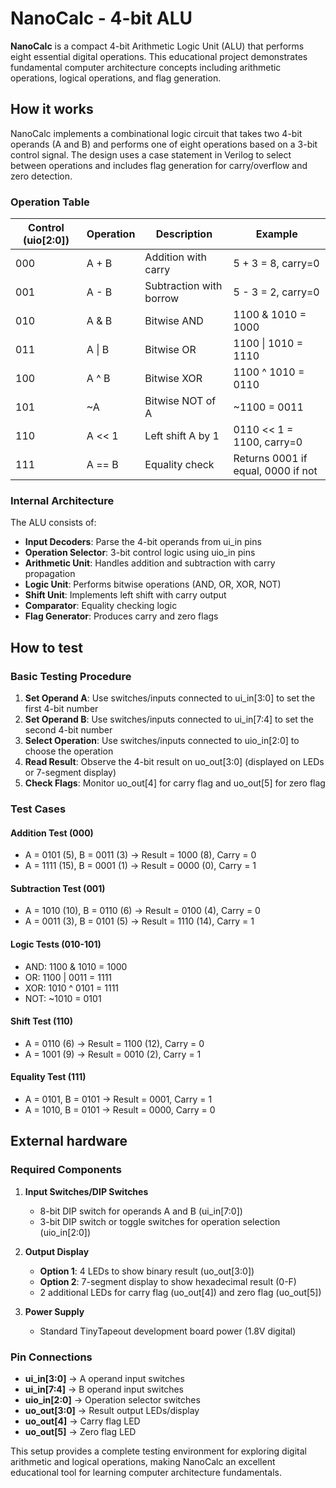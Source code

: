 <!---
This file is used to generate your project datasheet. Please fill in the information below and delete any unused
sections.
You can also include images in this folder and reference them in the markdown. Each image must be less than
512 kb in size, and the combined size of all images must be less than 1 MB.
-->

# NanoCalc - 4-bit ALU

**NanoCalc** is a compact 4-bit Arithmetic Logic Unit (ALU) that performs eight essential digital operations. This educational project demonstrates fundamental computer architecture concepts including arithmetic operations, logical operations, and flag generation.

## How it works

NanoCalc implements a combinational logic circuit that takes two 4-bit operands (A and B) and performs one of eight operations based on a 3-bit control signal. The design uses a case statement in Verilog to select between operations and includes flag generation for carry/overflow and zero detection.

### Operation Table

| Control (uio[2:0]) | Operation | Description | Example |
|-------------------|-----------|-------------|---------|
| 000 | A + B | Addition with carry | 5 + 3 = 8, carry=0 |
| 001 | A - B | Subtraction with borrow | 5 - 3 = 2, carry=0 |
| 010 | A & B | Bitwise AND | 1100 & 1010 = 1000 |
| 011 | A \| B | Bitwise OR | 1100 \| 1010 = 1110 |
| 100 | A ^ B | Bitwise XOR | 1100 ^ 1010 = 0110 |
| 101 | ~A | Bitwise NOT of A | ~1100 = 0011 |
| 110 | A << 1 | Left shift A by 1 | 0110 << 1 = 1100, carry=0 |
| 111 | A == B | Equality check | Returns 0001 if equal, 0000 if not |

### Internal Architecture

The ALU consists of:
- **Input Decoders**: Parse the 4-bit operands from ui_in pins
- **Operation Selector**: 3-bit control logic using uio_in pins
- **Arithmetic Unit**: Handles addition and subtraction with carry propagation
- **Logic Unit**: Performs bitwise operations (AND, OR, XOR, NOT)
- **Shift Unit**: Implements left shift with carry output
- **Comparator**: Equality checking logic
- **Flag Generator**: Produces carry and zero flags

## How to test

### Basic Testing Procedure

1. **Set Operand A**: Use switches/inputs connected to ui_in[3:0] to set the first 4-bit number
2. **Set Operand B**: Use switches/inputs connected to ui_in[7:4] to set the second 4-bit number
3. **Select Operation**: Use switches/inputs connected to uio_in[2:0] to choose the operation
4. **Read Result**: Observe the 4-bit result on uo_out[3:0] (displayed on LEDs or 7-segment display)
5. **Check Flags**: Monitor uo_out[4] for carry flag and uo_out[5] for zero flag

### Test Cases

#### Addition Test (000)
- A = 0101 (5), B = 0011 (3) → Result = 1000 (8), Carry = 0
- A = 1111 (15), B = 0001 (1) → Result = 0000 (0), Carry = 1

#### Subtraction Test (001)  
- A = 1010 (10), B = 0110 (6) → Result = 0100 (4), Carry = 0
- A = 0011 (3), B = 0101 (5) → Result = 1110 (14), Carry = 1

#### Logic Tests (010-101)
- AND: 1100 & 1010 = 1000
- OR: 1100 | 0011 = 1111  
- XOR: 1010 ^ 0101 = 1111
- NOT: ~1010 = 0101

#### Shift Test (110)
- A = 0110 (6) → Result = 1100 (12), Carry = 0
- A = 1001 (9) → Result = 0010 (2), Carry = 1

#### Equality Test (111)
- A = 0101, B = 0101 → Result = 0001, Carry = 1
- A = 1010, B = 0101 → Result = 0000, Carry = 0

## External hardware

### Required Components

1. **Input Switches/DIP Switches**
   - 8-bit DIP switch for operands A and B (ui_in[7:0])
   - 3-bit DIP switch or toggle switches for operation selection (uio_in[2:0])

2. **Output Display**
   - **Option 1**: 4 LEDs to show binary result (uo_out[3:0])
   - **Option 2**: 7-segment display to show hexadecimal result (0-F)
   - 2 additional LEDs for carry flag (uo_out[4]) and zero flag (uo_out[5])

3. **Power Supply**
   - Standard TinyTapeout development board power (1.8V digital)


### Pin Connections

- **ui_in[3:0]** → A operand input switches
- **ui_in[7:4]** → B operand input switches  
- **uio_in[2:0]** → Operation selector switches
- **uo_out[3:0]** → Result output LEDs/display
- **uo_out[4]** → Carry flag LED
- **uo_out[5]** → Zero flag LED

This setup provides a complete testing environment for exploring digital arithmetic and logical operations, making NanoCalc an excellent educational tool for learning computer architecture fundamentals.


